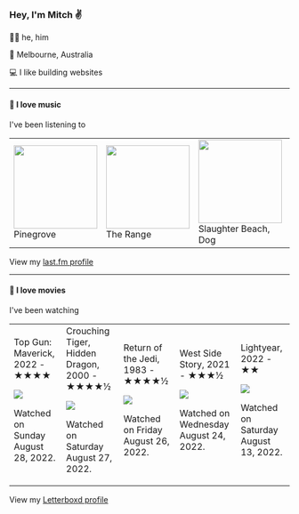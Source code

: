 <article><h3>Hey, I&#x27;m Mitch ✌️</h3><section><p>🙆‍♂️ he, him</p><p>📍 Melbourne, Australia</p><p>💻 I like building websites</p></section><hr/><section><h4>💽 I love music</h4><p>I&#x27;ve been listening to</p><table><tbody><td><img src="https://lastfm.freetls.fastly.net/i/u/174s/c6629582f276e80e1255fccfdafc734e.png" height="150px" alt="" role="presentation"/><br/>Pinegrove</td><td><img src="https://lastfm.freetls.fastly.net/i/u/174s/e3c4c93c41af4459c49f6cadc9408e40.png" height="150px" alt="" role="presentation"/><br/>The Range</td><td><img src="https://lastfm.freetls.fastly.net/i/u/174s/562162c721d2ef39cbf67fe1a6d6fbb8.png" height="150px" alt="" role="presentation"/><br/>Slaughter Beach, Dog</td><td><img src="https://lastfm.freetls.fastly.net/i/u/174s/746436fb5abd430a4e684eaeee4f1aff.png" height="150px" alt="" role="presentation"/><br/>Adrianne Lenker</td><td><img src="https://lastfm.freetls.fastly.net/i/u/174s/0b8520054cfd8af493b44a8bed0a2361.png" height="150px" alt="" role="presentation"/><br/>Alex G</td></tbody></table><span>View my <a href="https://www.last.fm/user/mylsb">last.fm profile</a></span></section><hr/><section><h4>📼 I love movies</h4><p>I&#x27;ve been watching</p><table><tbody><td>Top Gun: Maverick, 2022 - ★★★★<br/><span> <p><img src="https://a.ltrbxd.com/resized/film-poster/2/9/3/4/6/5/293465-top-gun-maverick-0-600-0-900-crop.jpg?v=9f8af0f61b"/></p> <p>Watched on Sunday August 28, 2022.</p> </span></td><td>Crouching Tiger, Hidden Dragon, 2000 - ★★★★½<br/><span> <p><img src="https://a.ltrbxd.com/resized/film-poster/5/1/9/0/5/51905-crouching-tiger-hidden-dragon-0-600-0-900-crop.jpg?v=175886e752"/></p> <p>Watched on Saturday August 27, 2022.</p> </span></td><td>Return of the Jedi, 1983 - ★★★★½<br/><span> <p><img src="https://a.ltrbxd.com/resized/sm/upload/88/lu/ak/8v/5wDrNqePjb5SOucrWQwiFu340vv-0-600-0-900-crop.jpg?v=acc9d9c27b"/></p> <p>Watched on Friday August 26, 2022.</p> </span></td><td>West Side Story, 2021 - ★★★½<br/><span> <p><img src="https://a.ltrbxd.com/resized/sm/upload/yd/j5/tz/up/xW3t04p24jH7aQyq1J63ApAP9gG-0-600-0-900-crop.jpg?v=a25d5f6f88"/></p> <p>Watched on Wednesday August 24, 2022.</p> </span></td><td>Lightyear, 2022 - ★★<br/><span> <p><img src="https://a.ltrbxd.com/resized/film-poster/6/4/1/5/7/4/641574-lightyear-0-600-0-900-crop.jpg?v=e6f722b008"/></p> <p>Watched on Saturday August 13, 2022.</p> </span></td></tbody></table><span>View my <a href="https://letterboxd.com/myslab/">Letterboxd profile</a></span></section></article>